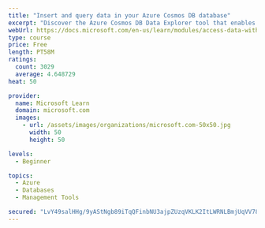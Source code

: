 ```yaml
---
title: "Insert and query data in your Azure Cosmos DB database"
excerpt: "Discover the Azure Cosmos DB Data Explorer tool that enables you to add or modify data. Create stored procedures in JavaScript."
webUrl: https://docs.microsoft.com/en-us/learn/modules/access-data-with-cosmos-db-and-sql-api/
type: course
price: Free
length: PT58M
ratings:
  count: 3029
  average: 4.648729
heat: 50

provider:
  name: Microsoft Learn
  domain: microsoft.com
  images:
    - url: /assets/images/organizations/microsoft.com-50x50.jpg
      width: 50
      height: 50

levels:
  - Beginner

topics:
  - Azure
  - Databases
  - Management Tools

secured: "LvY49salHHg/9yAStNgb89iTqQFinbNU3ajpZUzqVKLK2ItLWRNLBmjUqVV78zMWFdEN9Iy7lkkJ9dsLkedIxfYYlAZgwP2+Agr3MIrQRJ/5AV7V7g8ywrHdF6hjB4oxqsVARGfn4QVbf+v3eXfuWmVNsPr70JTZitWLbCUOOKXLoFinDx4nhwOT+3+g8ccq3BNd17KMb9T9nyBmUkkH14+BjaBK8Ot1gcsayCjlzn/O6W/5aqSwwsFAJSd6xK3sZh3IuvslIMrH4lHYpMSaltH3Bol9De1o+iOdB9iv6gbf60eTNUbW9IBBAoFUE23JPnYuK7u9uBWK5U7bd/oeZ9JIoC2vOc9Tzj0LuSVblV2b847mQlznTYhNore1yqSxosSRj3g9b+rq2hTAwB55c+pGrftdKdcvQt1jkj6Kj90=;EfTKoBQEVcb+EcE1NS/04A=="
---
```


